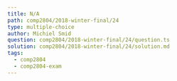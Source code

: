 ```yaml
---
title: N/A
path: comp2804/2018-winter-final/24
type: multiple-choice
author: Michiel Smid
question: comp2804/2018-winter-final/24/question.ts
solution: comp2804/2018-winter-final/24/solution.md
tags:
  - comp2804
  - comp2804-exam
---
```

